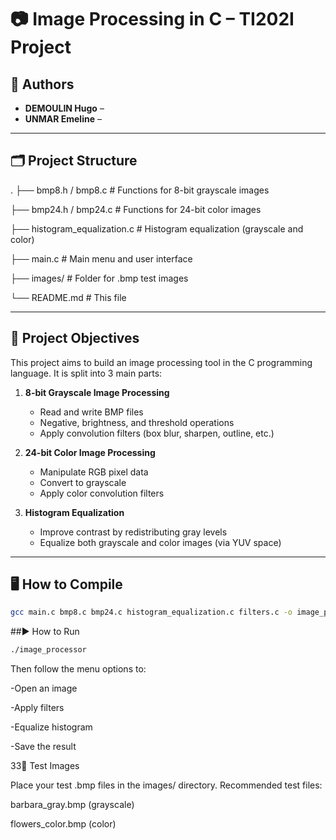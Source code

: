 # 📷 Image Processing in C – TI202I Project

## 👥 Authors
- **DEMOULIN Hugo** –  
- **UNMAR Emeline** – 

---

## 🗂 Project Structure
.
├── bmp8.h / bmp8.c # Functions for 8-bit grayscale images

├── bmp24.h / bmp24.c # Functions for 24-bit color images

├── histogram_equalization.c # Histogram equalization (grayscale and color)

├── main.c # Main menu and user interface

├── images/ # Folder for .bmp test images

└── README.md # This file

---

## 📌 Project Objectives

This project aims to build an image processing tool in the C programming language. It is split into 3 main parts:

1. **8-bit Grayscale Image Processing**
   - Read and write BMP files
   - Negative, brightness, and threshold operations
   - Apply convolution filters (box blur, sharpen, outline, etc.)

2. **24-bit Color Image Processing**
   - Manipulate RGB pixel data
   - Convert to grayscale
   - Apply color convolution filters

3. **Histogram Equalization**
   - Improve contrast by redistributing gray levels
   - Equalize both grayscale and color images (via YUV space)

---

## 🖥️ How to Compile

```bash
gcc main.c bmp8.c bmp24.c histogram_equalization.c filters.c -o image_processor -lm
```

##▶️ How to Run

```bash
./image_processor
```
Then follow the menu options to:

-Open an image

-Apply filters

-Equalize histogram

-Save the result

33🧪 Test Images

Place your test .bmp files in the images/ directory.
Recommended test files:

barbara_gray.bmp (grayscale)

flowers_color.bmp (color)
